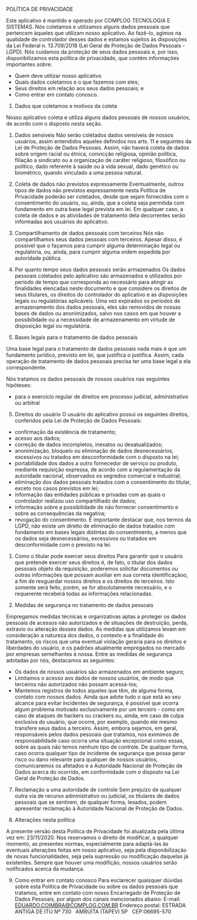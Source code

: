 POLÍTICA DE PRIVACIDADE


Este aplicativo é mantido e operado por COMPLOG TECNOLOGIA E SISTEMAS.
Nós coletamos e utilizamos alguns dados pessoais que pertencem àqueles que utilizam nosso aplicativo. Ao fazê-lo, agimos na qualidade de controlador desses dados e estamos sujeitos às disposições da Lei Federal n. 13.709/2018 (Lei Geral de Proteção de Dados Pessoais - LGPD).
Nós cuidamos da proteção de seus dados pessoais e, por isso, disponibilizamos esta política de privacidade, que contém informações importantes sobre:
- Quem deve utilizar nosso aplicativo	 
- Quais dados coletamos e o que fazemos com eles;	 
- Seus direitos em relação aos seus dados pessoais; e	 
- Como entrar em contato conosco.

1. Dados que coletamos e motivos da coleta

Nosso aplicativo coleta e utiliza alguns dados pessoais de nossos usuários, de acordo com o disposto nesta seção.
1. Dados sensíveis
Não serão coletados dados sensíveis de nossos usuários, assim entendidos aqueles definidos nos arts. 11 e seguintes da Lei de Proteção de Dados Pessoais. Assim, não haverá coleta de dados sobre origem racial ou étnica, convicção religiosa, opinião política, filiação a sindicato ou a organização de caráter religioso, filosófico ou político, dado referente à saúde ou à vida sexual, dado genético ou biométrico, quando vinculado a uma pessoa natural.
2. Coleta de dados não previstos expressamente
Eventualmente, outros tipos de dados não previstos expressamente nesta Política de Privacidade poderão ser coletados, desde que sejam fornecidos com o consentimento do usuário, ou, ainda, que a coleta seja permitida com fundamento em outra base legal prevista em lei.
Em qualquer caso, a coleta de dados e as atividades de tratamento dela decorrentes serão informadas aos usuários do aplicativo.

2. Compartilhamento de dados pessoais com terceiros
Nós não compartilhamos seus dados pessoais com terceiros. Apesar disso, é possível que o façamos para cumprir alguma determinação legal ou regulatória, ou, ainda, para cumprir alguma ordem expedida por autoridade pública.

3. Por quanto tempo seus dados pessoais serão armazenados
Os dados pessoais coletados pelo aplicativo são armazenados e utilizados por período de tempo que corresponda ao necessário para atingir as finalidades elencadas neste documento e que considere os direitos de seus titulares, os direitos do controlador do aplicativo e as disposições legais ou regulatórias aplicáveis.
Uma vez expirados os períodos de armazenamento dos dados pessoais, eles são removidos de nossas bases de dados ou anonimizados, salvo nos casos em que houver a possibilidade ou a necessidade de armazenamento em virtude de disposição legal ou regulatória.

4. Bases legais para o tratamento de dados pessoais

Uma base legal para o tratamento de dados pessoais nada mais é que um fundamento jurídico, previsto em lei, que justifica o justifica. Assim, cada operação de tratamento de dados pessoais precisa ter uma base legal a ela correspondente.

Nós tratamos os dados pessoais de nossos usuários nas seguintes hipóteses:
- para o exercício regular de direitos em processo judicial, administrativo ou arbitral

5. Direitos do usuário
O usuário do aplicativo possui os seguintes direitos, conferidos pela Lei de Proteção de Dados Pessoais:
- confirmação da existência de tratamento;	 
- acesso aos dados;	 
- correção de dados incompletos, inexatos ou desatualizados;	 
- anonimização, bloqueio ou eliminação de dados desnecessários, excessivos ou tratados em desconformidade com o disposto na lei;	 
- portabilidade dos dados a outro fornecedor de serviço ou produto, mediante requisição expressa, de acordo com a regulamentação da autoridade nacional, observados os segredos comercial e industrial;	 
- eliminação dos dados pessoais tratados com o consentimento do titular, exceto nos casos previstos em lei;	 
- informação das entidades públicas e privadas com as quais o controlador realizou uso compartilhado de dados;	 
- informação sobre a possibilidade de não fornecer consentimento e sobre as consequências da negativa;	 
- revogação do consentimento.
É importante destacar que, nos termos da LGPD, não existe um direito de eliminação de dados tratados com fundamento em bases legais distintas do consentimento, a menos que os dados seja desnecessários, excessivos ou tratados em desconformidade com o previsto na lei.
1. Como o titular pode exercer seus direitos
Para garantir que o usuário que pretende exercer seus direitos é, de fato, o titular dos dados pessoais objeto da requisição, poderemos solicitar documentos ou outras informações que possam auxiliar em sua correta identificaçãoo, a fim de resguardar nossos direitos e os direitos de terceiros. Isto somente será feito, porém, se for absolutamente necessário, e o requerente receberá todas as informações relacionadas.

6. Medidas de segurança no tratamento de dados pessoais

Empregamos medidas técnicas e organizativas aptas a proteger os dados pessoais de acessos não autorizados e de situações de destruição, perda, extravio ou alteração desses dados.
As medidas que utilizamos levam em consideração a natureza dos dados, o contexto e a finalidade do tratamento, os riscos que uma eventual violação geraria para os direitos e liberdades do usuário, e os padrões atualmente empregados no mercado por empresas semelhantes à nossa.
Entre as medidas de segurança adotadas por nós, destacamos as seguintes:
- Os dados de nossos usuários são armazenados em ambiente seguro;	 
- Limitamos o acesso aos dados de nossos usuários, de modo que terceiros não autorizados não possam acessá-los;	 
- Mantemos registros de todos aqueles que têm, de alguma forma, contato com nossos dados.
Ainda que adote tudo o que está ao seu alcance para evitar incidentes de segurança, é possível que ocorra algum problema motivado exclusivamente por um terceiro - como em caso de ataques de hackers ou crackers ou, ainda, em caso de culpa exclusiva do usuário, que ocorre, por exemplo, quando ele mesmo transfere seus dados a terceiro. Assim, embora sejamos, em geral, responsáveis pelos dados pessoais que tratamos, nos eximimos de responsabilidade caso ocorra uma situação excepcional como essas, sobre as quais não temos nenhum tipo de controle.
De qualquer forma, caso ocorra qualquer tipo de incidente de segurança que possa gerar risco ou dano relevante para qualquer de nossos usuários, comunicaremos os afetados e a Autoridade Nacional de Proteção de Dados acerca do ocorrido, em conformidade com o disposto na Lei Geral de Proteção de Dados.

7. Reclamação a uma autoridade de controle
Sem prejuízo de qualquer outra via de recurso administrativo ou judicial, os titulares de dados pessoais que se sentirem, de qualquer forma, lesados, podem apresentar reclamação à Autoridade Nacional de Proteção de Dados.


8. Alterações nesta política

A presente versão desta Política de Privacidade foi atualizada pela última vez em: 23/11/2020.
Nos reservamos o direito de modificar, a qualquer momento, as presentes normas, especialmente para adaptá-las às eventuais alterações feitas em nosso aplicativo, seja pela disponibilização de novas funcionalidades, seja pela supressão ou modificação daquelas já existentes.
Sempre que houver uma modifição, nossos usuários serão notificados acerca da mudança.

9. Como entrar em contato conosco
Para esclarecer quaisquer dúvidas sobre esta Política de Privacidade ou sobre os dados pessoais que tratamos, entre em contato com nosso Encarregado de Proteção de Dados Pessoais, por algum dos canais mencionados abaixo:
E-mail: EDUARDO.COIMBRA@COMPLOG.COM.BR
Endereço postal: ESTRADA ANTIGA DE ITU Nº 730	 
AMBUITA ITAPEVI SP	 
CEP:06695-570